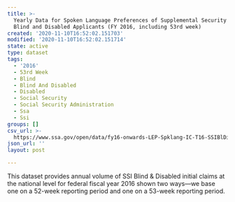 ```yaml
---
title: >-
  Yearly Data for Spoken Language Preferences of Supplemental Security Income
  Blind and Disabled Applicants (FY 2016, including 53rd week)
created: '2020-11-10T16:52:02.151703'
modified: '2020-11-10T16:52:02.151714'
state: active
type: dataset
tags:
  - '2016'
  - 53rd Week
  - Blind
  - Blind And Disabled
  - Disabled
  - Social Security
  - Social Security Administration
  - Ssa
  - Ssi
groups: []
csv_url: >-
  https://www.ssa.gov/open/data/fy16-onwards-LEP-Spklang-IC-T16-SSIBlDib-Yrly-53rdweek.csv
json_url: ''
layout: post

---
```

This dataset provides annual volume of SSI Blind & Disabled initial claims at the national level for federal fiscal year 2016 shown two ways—we base one on a 52-week reporting period and one on a 53-week reporting period.

